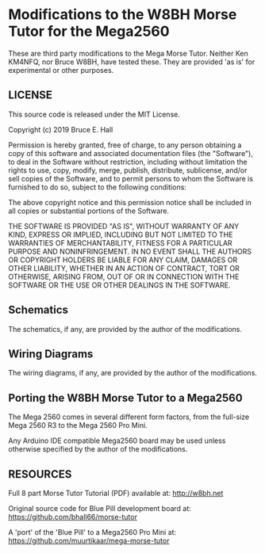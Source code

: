 # Modifications to the W8BH Morse Tutor for the  Mega2560 

These are third party modifications to the Mega Morse Tutor.
Neither Ken KM4NFQ, nor Bruce W8BH, have tested these.
They are provided 'as is' for experimental or other purposes.

## LICENSE

This source code is released under the MIT License. 

Copyright (c) 2019 Bruce E. Hall

Permission is hereby granted, free of charge, to any person 
obtaining a copy of this software and associated documentation
files (the "Software"), to deal in the Software without 
restriction, including without limitation the rights to use,
copy, modify, merge, publish, distribute, sublicense, and/or sell
copies of the Software, and to permit persons to whom the 
Software is furnished to do so, subject to the following 
conditions:

The above copyright notice and this permission notice shall be 
included in all copies or substantial portions of the Software.

THE SOFTWARE IS PROVIDED "AS IS", WITHOUT WARRANTY OF ANY KIND,
EXPRESS OR IMPLIED, INCLUDING BUT NOT LIMITED TO THE WARRANTIES
OF MERCHANTABILITY, FITNESS FOR A PARTICULAR PURPOSE AND 
NONINFRINGEMENT. IN NO EVENT SHALL THE AUTHORS OR COPYRIGHT 
HOLDERS BE LIABLE FOR ANY CLAIM, DAMAGES OR OTHER LIABILITY, 
WHETHER IN AN ACTION OF CONTRACT, TORT OR OTHERWISE, ARISING 
FROM, OUT OF OR IN CONNECTION WITH THE SOFTWARE OR THE USE OR 
OTHER DEALINGS IN THE SOFTWARE.

## Schematics

The schematics, if any, are provided by the author of the 
modifications.

## Wiring Diagrams

The wiring diagrams, if any, are provided by the author of the
modifications.

## Porting the W8BH Morse Tutor to a Mega2560

The Mega 2560 comes in several different form factors, from the
full-size Mega 2560 R3 to the Mega 2560 Pro Mini. 

Any Arduino IDE compatible Mega2560 board may be used unless 
otherwise specified by the author of the modifications.

## RESOURCES

Full 8 part Morse Tutor Tutorial (PDF) available at: 
http://w8bh.net

Original source code for Blue Pill development board at: 
https://github.com/bhall66/morse-tutor

A 'port' of the 'Blue Pill' to a Mega2560 Pro Mini at:
https://github.com/muurtikaar/mega-morse-tutor
